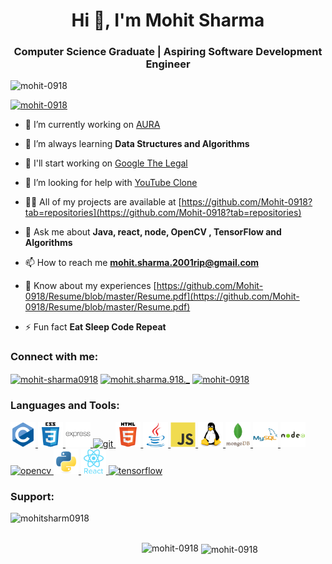 <h1 align="center">Hi 👋, I'm Mohit Sharma</h1>
<h3 align="center">Computer Science Graduate | Aspiring Software Development Engineer</h3>

<p align="left"> <img src="https://komarev.com/ghpvc/?username=mohit-0918&label=Profile%20views&color=0e75b6&style=flat" alt="mohit-0918" /> </p>

<p align="left"> <a href="https://github.com/ryo-ma/github-profile-trophy"><img src="https://github-profile-trophy.vercel.app/?username=mohit-0918" alt="mohit-0918" /></a> </p>

- 🔭 I’m currently working on [AURA](https://github.com/Mohit-0918/AURA)

- 🌱 I’m always learning **Data Structures and Algorithms**

- 👯 I'll start working on [Google The Legal](https://github.com/Mohit-0918/Google_the_Legal)

- 🤝 I’m looking for help with [YouTube Clone](https://github.com/Mohit-0918/YouTube-clone)

- 👨‍💻 All of my projects are available at [https://github.com/Mohit-0918?tab=repositories](https://github.com/Mohit-0918?tab=repositories)

- 💬 Ask me about **Java, react, node, OpenCV , TensorFlow and Algorithms**

- 📫 How to reach me **mohit.sharma.2001rip@gmail.com**

- 📄 Know about my experiences [https://github.com/Mohit-0918/Resume/blob/master/Resume.pdf](https://github.com/Mohit-0918/Resume/blob/master/Resume.pdf)

- ⚡ Fun fact **Eat Sleep Code Repeat**

<h3 align="left">Connect with me:</h3>
<p align="left">
<a href="https://linkedin.com/in/mohit-sharma0918" target="blank"><img align="center" src="https://raw.githubusercontent.com/rahuldkjain/github-profile-readme-generator/master/src/images/icons/Social/linked-in-alt.svg" alt="mohit-sharma0918" height="30" width="40" /></a>
<a href="https://instagram.com/mohit.sharma.918._" target="blank"><img align="center" src="https://raw.githubusercontent.com/rahuldkjain/github-profile-readme-generator/master/src/images/icons/Social/instagram.svg" alt="mohit.sharma.918._" height="30" width="40" /></a>
<a href="https://www.leetcode.com/mohit-0918" target="blank"><img align="center" src="https://raw.githubusercontent.com/rahuldkjain/github-profile-readme-generator/master/src/images/icons/Social/leet-code.svg" alt="mohit-0918" height="30" width="40" /></a>
</p>

<h3 align="left">Languages and Tools:</h3>
<p align="left"> <a href="https://www.cprogramming.com/" target="_blank" rel="noreferrer"> <img src="https://raw.githubusercontent.com/devicons/devicon/master/icons/c/c-original.svg" alt="c" width="40" height="40"/> </a> <a href="https://www.w3schools.com/css/" target="_blank" rel="noreferrer"> <img src="https://raw.githubusercontent.com/devicons/devicon/master/icons/css3/css3-original-wordmark.svg" alt="css3" width="40" height="40"/> </a> <a href="https://expressjs.com" target="_blank" rel="noreferrer"> <img src="https://raw.githubusercontent.com/devicons/devicon/master/icons/express/express-original-wordmark.svg" alt="express" width="40" height="40"/> </a> <a href="https://git-scm.com/" target="_blank" rel="noreferrer"> <img src="https://www.vectorlogo.zone/logos/git-scm/git-scm-icon.svg" alt="git" width="40" height="40"/> </a> <a href="https://www.w3.org/html/" target="_blank" rel="noreferrer"> <img src="https://raw.githubusercontent.com/devicons/devicon/master/icons/html5/html5-original-wordmark.svg" alt="html5" width="40" height="40"/> </a> <a href="https://www.java.com" target="_blank" rel="noreferrer"> <img src="https://raw.githubusercontent.com/devicons/devicon/master/icons/java/java-original.svg" alt="java" width="40" height="40"/> </a> <a href="https://developer.mozilla.org/en-US/docs/Web/JavaScript" target="_blank" rel="noreferrer"> <img src="https://raw.githubusercontent.com/devicons/devicon/master/icons/javascript/javascript-original.svg" alt="javascript" width="40" height="40"/> </a> <a href="https://www.linux.org/" target="_blank" rel="noreferrer"> <img src="https://raw.githubusercontent.com/devicons/devicon/master/icons/linux/linux-original.svg" alt="linux" width="40" height="40"/> </a> <a href="https://www.mongodb.com/" target="_blank" rel="noreferrer"> <img src="https://raw.githubusercontent.com/devicons/devicon/master/icons/mongodb/mongodb-original-wordmark.svg" alt="mongodb" width="40" height="40"/> </a> <a href="https://www.mysql.com/" target="_blank" rel="noreferrer"> <img src="https://raw.githubusercontent.com/devicons/devicon/master/icons/mysql/mysql-original-wordmark.svg" alt="mysql" width="40" height="40"/> </a> <a href="https://nodejs.org" target="_blank" rel="noreferrer"> <img src="https://raw.githubusercontent.com/devicons/devicon/master/icons/nodejs/nodejs-original-wordmark.svg" alt="nodejs" width="40" height="40"/> </a> <a href="https://opencv.org/" target="_blank" rel="noreferrer"> <img src="https://www.vectorlogo.zone/logos/opencv/opencv-icon.svg" alt="opencv" width="40" height="40"/> </a> <a href="https://www.python.org" target="_blank" rel="noreferrer"> <img src="https://raw.githubusercontent.com/devicons/devicon/master/icons/python/python-original.svg" alt="python" width="40" height="40"/> </a> <a href="https://reactjs.org/" target="_blank" rel="noreferrer"> <img src="https://raw.githubusercontent.com/devicons/devicon/master/icons/react/react-original-wordmark.svg" alt="react" width="40" height="40"/> </a> <a href="https://www.tensorflow.org" target="_blank" rel="noreferrer"> <img src="https://www.vectorlogo.zone/logos/tensorflow/tensorflow-icon.svg" alt="tensorflow" width="40" height="40"/> </a> </p>

<h3 align="left">Support:</h3>
<p><a href="https://www.buymeacoffee.com/mohitsharm0918"> <img align="left" src="https://cdn.buymeacoffee.com/buttons/v2/default-yellow.png" height="50" width="210" alt="mohitsharm0918" /></a></p><br><br>

<p><img align="left" src="https://github-readme-stats.vercel.app/api/top-langs?username=mohit-0918&show_icons=true&locale=en&layout=compact" alt="mohit-0918" /></p>

<p>&nbsp;<img align="center" src="https://github-readme-stats.vercel.app/api?username=mohit-0918&show_icons=true&locale=en" alt="mohit-0918" /></p>
